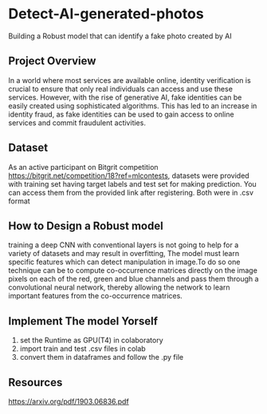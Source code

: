 # Detect-AI-generated-photos
Building a Robust model that can identify a fake photo created by AI

## Project Overview
In a world where most services are available online, identity verification is crucial to ensure that only real individuals can access and use these services. However, with the rise of generative AI, fake identities can be easily created using sophisticated algorithms. This has led to an increase in identity fraud, as fake identities can be used to gain access to online services and commit fraudulent activities.


## Dataset
As an active participant on Bitgrit competition https://bitgrit.net/competition/18?ref=mlcontests, datasets were provided with training set having target labels
and test set for making prediction. You can access them from the provided link after registering.
Both were in .csv format

## How to Design a Robust model
training a deep CNN with conventional layers is not going to help for a variety of datasets and may result in overfitting, The model must learn specific features which can detect manipulation in image.To do so one technique can be to compute co-occurrence matrices directly on the image pixels on each of the red, green and blue
channels and pass them through a convolutional neural network, thereby allowing the network to learn important features from the co-occurrence matrices.

## Implement The model Yorself 
1. set the Runtime as GPU(T4) in  colaboratory
2. import train and test .csv files in colab
3. convert them in dataframes and follow the .py file

## Resources 
https://arxiv.org/pdf/1903.06836.pdf
